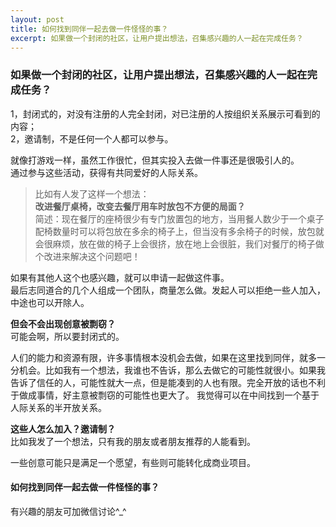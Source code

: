 ```yaml
---
layout: post
title: 如何找到同伴一起去做一件怪怪的事？
excerpt: 如果做一个封闭的社区，让用户提出想法，召集感兴趣的人一起在完成任务？
---
```


### 如果做一个封闭的社区，让用户提出想法，召集感兴趣的人一起在完成任务？

1，封闭式的，对没有注册的人完全封闭，对已注册的人按组织关系展示可看到的内容；  
2，邀请制，不是任何一个人都可以参与。  
  
就像打游戏一样，虽然工作很忙，但其实投入去做一件事还是很吸引人的。  
通过参与这些活动，获得有共同爱好的人际关系。  
  
> 比如有人发了这样一个想法：  
> **改进餐厅桌椅，改变去餐厅用车时放包不方便的局面？**  
> 简述：现在餐厅的座椅很少有专门放置包的地方，当用餐人数少于一个桌子配椅数量时可以将包放在多余的椅子上，但当没有多余椅子的时候，放包就会很麻烦，放在做的椅子上会很挤，放在地上会很脏，我们对餐厅的椅子做个改进来解决这个问题吧！  
>   
如果有其他人这个也感兴趣，就可以申请一起做这件事。  
最后志同道合的几个人组成一个团队，商量怎么做。发起人可以拒绝一些人加入，中途也可以开除人。  
  
**但会不会出现创意被剽窃？**  
可能会啊，所以要封闭式的。
  
人们的能力和资源有限，许多事情根本没机会去做，如果在这里找到同伴，就多一分机会。比如我有一个想法，我谁也不告诉，那么去做它的可能性就很小。如果我告诉了信任的人，可能性就大一点，但是能凑到的人也有限。完全开放的话也不利于做成事情，好主意被剽窃的可能性也更大了。 我觉得可以在中间找到一个基于人际关系的半开放关系。  
  
**这些人怎么加入？邀请制？**  
比如我发了一个想法，只有我的朋友或者朋友推荐的人能看到。
  
一些创意可能只是满足一个愿望，有些则可能转化成商业项目。  
  
#### 如何找到同伴一起去做一件怪怪的事？

有兴趣的朋友可加微信讨论^_^ 